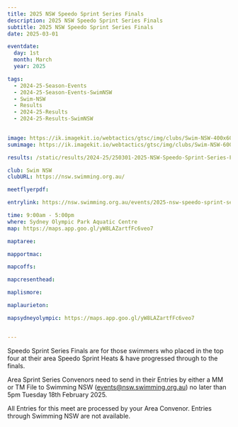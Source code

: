 ```yaml
---
title: 2025 NSW Speedo Sprint Series Finals
description: 2025 NSW Speedo Sprint Series Finals
subtitle: 2025 NSW Speedo Sprint Series Finals
date: 2025-03-01

eventdate:
  day: 1st
  month: March
  year: 2025

tags:
  - 2024-25-Season-Events
  - 2024-25-Season-Events-SwimNSW
  - Swim-NSW
  - Results
  - 2024-25-Results
  - 2024-25-Results-SwimNSW
 

image: https://ik.imagekit.io/webtactics/gtsc/img/clubs/Swim-NSW-400x600.jpg
sumimage: https://ik.imagekit.io/webtactics/gtsc/img/clubs/Swim-NSW-600x400.jpg

results: /static/results/2024-25/250301-2025-NSW-Speedo-Sprint-Series-Finals-results.pdf

club: Swim NSW
clubURL: https://nsw.swimming.org.au/

meetflyerpdf: 

entrylink: https://nsw.swimming.org.au/events/2025-nsw-speedo-sprint-series-finals

time: 9:00am - 5:00pm
where: Sydney Olympic Park Aquatic Centre
map: https://maps.app.goo.gl/yW8LAZartfFc6veo7

maptaree: 

mapportmac: 

mapcoffs:

mapcresenthead:

maplismore: 

maplaurieton: 

mapsydneyolympic: https://maps.app.goo.gl/yW8LAZartfFc6veo7


---
```

Speedo Sprint Series Finals are for those swimmers who placed in the top four at their area Speedo Sprint Heats & have progressed through to the finals.

Area Sprint Series Convenors need to send in their Entries by either a MM or TM File to Swimming NSW (events@nsw.swimming.org.au) no later than 5pm Tuesday 18th February 2025. 

All Entries for this meet are processed by your Area Convenor. Entries through Swimming NSW are not available.